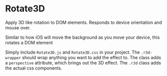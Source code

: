 # Rotate3D
Apply 3D like rotation to DOM elements. Responds to device orientation and mouse over.

Similar to how iOS will move the background as you move your device, this rotates a DOM element 

Simply include `Rotate3D.js` and `Rotate3D.css` in your project. The `.r3d-wrapper` should wrap anything you want to add the effect to. The class adds a `perspective` attribute, which brings out the 3D effect. The `.r3d` class adds the actual css components.

